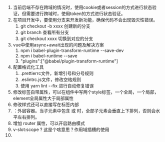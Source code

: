 1. 当前后端不存在跨域的情况时，使用cookie或者session的方式进行状态验证，但需要进行跨域时，使用token的方式进行状态验证。
2. 在项目开发中，要使用分支来开发新功能，确保代码不会出现毁灭性错误。
   1. git checkout -b xxxx 创建新的分支
   2. git branch 查看所有分支
   3. git checkout xxxx 切换到对应的分支
3. vue中使用async+await出现的问题及解决方案
   1. npm i babel-plugin-transform-runtime --save-dev
   2. npm i babel-runtime --save
   3. "plugins":["@babel/plugin-transform-runtime"]
4. 配置格式化工具
   1. .prettierrc文件，新增引号和分号规则
   2. .eslintrc.js文件，修改空格规则
   3. 使用 yarn lint --fix 进行自动修复错误
5. 修改标签自带属性，可以在组件中写两个style标签，一个全局，一个局部，element全局属性大于局部属性
6. 修改样式还可以直接写在标签内部
7. <el-container>：外层容器。当子元素中包含 <el-header> 或 <el-footer> 时，全部子元素会垂直上下排列，否则会水平左右排列。
8. 增加 router 属性，可以开启路由模式
9. v-slot:scope ? 这是个啥意思？作用域插槽的使用
10. 